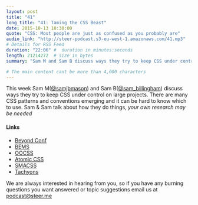 ```yaml
---
layout: post
title: "41"
long_title: "41: Taming the CSS Beast"
date: 2015-10-13 10:30:00
quote: "CSS: Most people are just as confused as you probably are"
audio_link: "http://steer-podcast.s3-eu-west-1.amazonaws.com/41.mp3"
# Details for RSS Feed
duration: "22:06" #  duration in minutes:seconds
length: 21214272  # size in bytes
summary: "Sam M and Sam B discuss ways they try to keep CSS under control on large projects."

# The main content cant be more than 4,000 characters
---
```

This week Sam M([@samjbmason](https://twitter.com/samjbmason)) and Sam B([@sam_billingham](https://twitter.com/sam_billingham)) discuss ways they try to keep CSS under control on large projects. There are many CSS patterns and conventions emerging and it can be hard to know which to use. Sam & Sam talk about how they do things, *your own research may be needed*

#### Links
- [Beyond Conf](http://beyondconf.co)
- [BEMS](http://csswizardry.com/2013/01/mindbemding-getting-your-head-round-bem-syntax/)
- [OOCSS](http://oocss.org/)
- [Atomic CSS](http://acss.io/)
- [SMACSS](https://smacss.com/)
- [Tachyons](http://tachyons.io/)

We are always interested in hearing from you, so if you have any burning questions you want answered or topic suggestions email us at [podcast@steer.me](mailto:podcast@steer.me)
